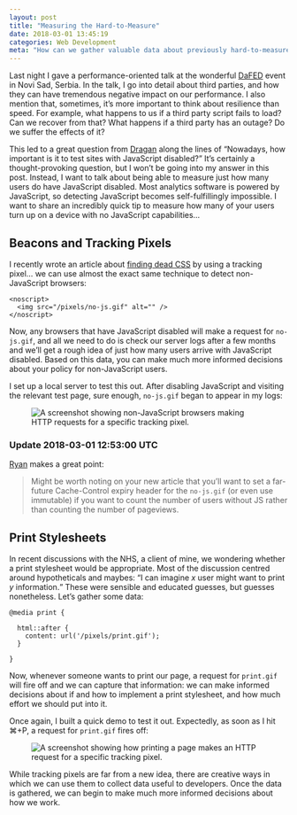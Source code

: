 ```yaml
---
layout: post
title: "Measuring the Hard-to-Measure"
date: 2018-03-01 13:45:19
categories: Web Development
meta: "How can we gather valuable data about previously hard-to-measure things?"
---
```


Last night I gave a performance-oriented talk at the wonderful
[DaFED](https://dafed.org/) event in Novi Sad, Serbia. In the talk, I go into
detail about third parties, and how they can have tremendous negative impact on
our performance. I also mention that, sometimes, it’s more important to think
about resilience than speed. For example, what happens to us if a third party
script fails to load? Can we recover from that? What happens if a third party
has an outage? Do we suffer the effects of it?

This led to a great question from [Dragan](https://twitter.com/draganeror) along
the lines of <q>Nowadays, how important is it to test sites with JavaScript
disabled?</q> It’s certainly a thought-provoking question, but I won’t be going
into my answer in this post. Instead, I want to talk about being able to measure
just how many users do have JavaScript disabled. Most analytics software is
powered by JavaScript, so detecting JavaScript becomes self-fulfillingly
impossible. I want to share an incredibly quick tip to measure how many of your
users turn up on a device with no JavaScript capabilities…

## Beacons and Tracking Pixels

I recently wrote an article about [finding dead CSS](/2018/01/finding-dead-css/)
by using a tracking pixel… we can use almost the exact same technique to detect
non-JavaScript browsers:

```
<noscript>
  <img src="/pixels/no-js.gif" alt="" />
</noscript>
```

Now, any browsers that have JavaScript disabled will make a request for
`no-js.gif`, and all we need to do is check our server logs after a few months
and we’ll get a rough idea of just how many users arrive with JavaScript
disabled. Based on this data, you can make much more informed decisions about
your policy for non-JavaScript users.

I set up a local server to test this out. After disabling JavaScript and
visiting the relevant test page, sure enough, `no-js.gif` began to appear in my
logs:

<figure>
  <img src="/wp-content/uploads/2018/03/screenshot-no-js.png" alt="A screenshot
  showing non-JavaScript browsers making HTTP requests for a specific tracking
  pixel." />
</figure>

### Update 2018-03-01 12:53:00 UTC

[Ryan](https://twitter.com/RyanTownsend) makes a great point:

> Might be worth noting on your new article that you’ll want to set a far-future
> Cache-Control expiry header for the `no-js.gif` (or even use immutable) if you
> want to count the number of users without JS rather than counting the number
> of pageviews.

## Print Stylesheets

In recent discussions with the NHS, a client of mine, we wondering whether
a print stylesheet would be appropriate. Most of the discussion centred around
hypotheticals and maybes: <q>I can imagine <var>x</var> user might want to print
<var>y</var> information.</q> These were sensible and educated guesses, but
guesses nonetheless. Let’s gather some data:

```
@media print {

  html::after {
    content: url('/pixels/print.gif');
  }

}
```

Now, whenever someone wants to print our page, a request for `print.gif` will
fire off and we can capture that information: we can make informed decisions
about if and how to implement a print stylesheet, and how much effort we should
put into it.

Once again, I built a quick demo to test it out. Expectedly, as soon as I hit
&#x2318;+P, a request for `print.gif` fires off:

<figure>
  <img src="/wp-content/uploads/2018/03/screenshot-print.png" alt="A screenshot
  showing how printing a page makes an HTTP request for a specific tracking
  pixel." />
</figure>

While tracking pixels are far from a new idea, there are creative ways in which
we can use them to collect data useful to developers. Once the data is gathered,
we can begin to make much more informed decisions about how we work.
